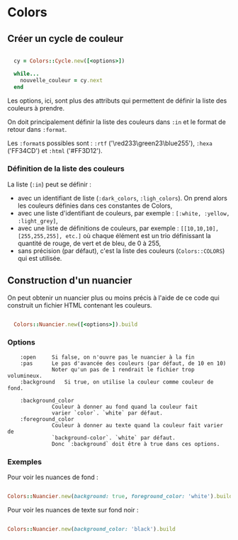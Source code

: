 # Colors

## Créer un cycle de couleur

```ruby

  cy = Colors::Cycle.new([<options>])

  while...
    nouvelle_couleur = cy.next
  end

```

Les options, ici, sont plus des attributs qui permettent de définir la liste des couleurs à prendre.

On doit principalement définir la liste des couleurs dans `:in` et le format de retour dans `:format`.

Les `:format`s possibles sont : `:rtf` ('\\red233\\green23\\blue255'), `:hexa` ('FF34CD') et `:html` ('#FF3D12').

### Définition de la liste des couleurs

La liste (`:in`) peut se définir :

* avec un identifiant de liste (`:dark_colors`, `:ligh_colors`). On prend alors les couleurs définies dans ces constantes de Colors,
* avec une liste d'identifiant de couleurs, par exemple : `[:white, :yellow, :light_grey]`,
* avec une liste de définitions de couleurs, par exemple : `[[10,10,10], [255,255,255], etc.]` où chaque élément est un trio définissant la quantité de rouge, de vert et de bleu, de 0 à 255,
* sans précision (par défaut), c'est la liste des couleurs (`Colors::COLORS`) qui est utilisée.


## Construction d'un nuancier

On peut obtenir un nuancier plus ou moins précis à l'aide de ce code qui construit un fichier HTML contenant les couleurs.

```ruby

  Colors::Nuancier.new([<options>]).build

```

### Options

        :open     Si false, on n'ouvre pas le nuancier à la fin
        :pas      Le pas d'avancée des couleurs (par défaut, de 10 en 10)
                  Noter qu'un pas de 1 rendrait le fichier trop volumineux.
        :background   Si true, on utilise la couleur comme couleur de fond.

        :background_color   
                  Couleur à donner au fond quand la couleur fait
                  varier `color`. `white` par défaut.
        :foreground_color
                  Couleur à donner au texte quand la couleur fait varier de
                  `background-color`. `white` par défaut.
                  Donc `:background` doit être à true dans ces options.

### Exemples

Pour voir les nuances de fond :

```ruby

Colors::Nuancier.new(background: true, foreground_color: 'white').build

```

Pour voir les nuances de texte sur fond noir :

```ruby

Colors::Nuancier.new(background_color: 'black').build

```
